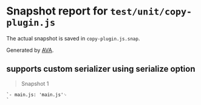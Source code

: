 # Snapshot report for `test/unit/copy-plugin.js`

The actual snapshot is saved in `copy-plugin.js.snap`.

Generated by [AVA](https://avajs.dev).

## supports custom serializer using serialize option

> Snapshot 1

    `- main.js: 'main.js'␊
    `
